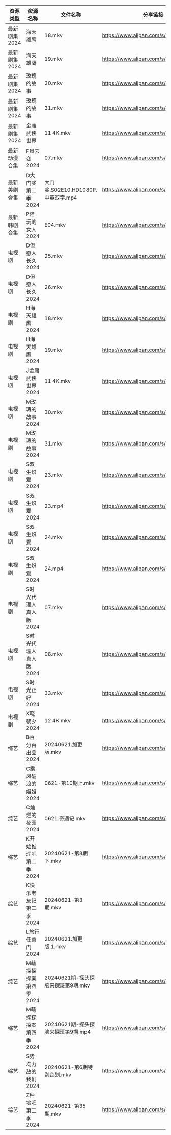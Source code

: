 | 资源类型     | 资源名称          | 文件名称                        | 分享链接                                 | 更新时间                |
| -------- | ------------- | --------------------------- | ------------------------------------ | ------------------- |
| 最新剧集2024 | 海天雄鹰          | 18.mkv                      | https://www.alipan.com/s/os8BQuW2Ca8 | 2024-06-21 21:10:55 |
| 最新剧集2024 | 海天雄鹰          | 19.mkv                      | https://www.alipan.com/s/os8BQuW2Ca8 | 2024-06-21 21:10:55 |
| 最新剧集2024 | 玫瑰的故事         | 30.mkv                      | https://www.alipan.com/s/sppszQh1gJW | 2024-06-21 21:10:58 |
| 最新剧集2024 | 玫瑰的故事         | 31.mkv                      | https://www.alipan.com/s/sppszQh1gJW | 2024-06-21 21:10:58 |
| 最新剧集2024 | 金庸武侠世界        | 11 4K.mkv                   | https://www.alipan.com/s/K1cwzDfcuuq | 2024-06-21 19:10:04 |
| 最新动漫合集   | F风云变2024      | 07.mkv                      | https://www.alipan.com/s/cVCnYQUhJmX | 2024-06-21 12:08:55 |
| 最新美剧合集   | D大门奖第二季2024   | 大门奖.S02E10.HD1080P.中英双字.mp4 | https://www.alipan.com/s/ff8kZKjho6A | 2024-06-21 14:05:18 |
| 最新韩剧合集   | P陪玩的女人2024    | E04.mkv                     | https://www.alipan.com/s/d8o7QbXUREf | 2024-06-21 12:09:14 |
| 电视剧      | D但愿人长久2024    | 25.mkv                      | https://www.alipan.com/s/FhuZUhrsRyc | 2024-06-21 00:05:10 |
| 电视剧      | D但愿人长久2024    | 26.mkv                      | https://www.alipan.com/s/FhuZUhrsRyc | 2024-06-21 00:05:10 |
| 电视剧      | H海天雄鹰2024     | 18.mkv                      | https://www.alipan.com/s/85e9mG38ZwA | 2024-06-21 21:05:56 |
| 电视剧      | H海天雄鹰2024     | 19.mkv                      | https://www.alipan.com/s/85e9mG38ZwA | 2024-06-21 21:05:56 |
| 电视剧      | J金庸武侠世界2024   | 11 4K.mkv                   | https://www.alipan.com/s/UQpgQU1AtLm | 2024-06-21 19:05:35 |
| 电视剧      | M玫瑰的故事2024    | 30.mkv                      | https://www.alipan.com/s/6iviKZ6AX5y | 2024-06-21 21:06:25 |
| 电视剧      | M玫瑰的故事2024    | 31.mkv                      | https://www.alipan.com/s/6iviKZ6AX5y | 2024-06-21 21:06:24 |
| 电视剧      | S双生炽爱2024     | 23.mkv                      | https://www.alipan.com/s/mESkNTumXRE | 2024-06-21 20:06:40 |
| 电视剧      | S双生炽爱2024     | 23.mp4                      | https://www.alipan.com/s/mESkNTumXRE | 2024-06-21 19:06:31 |
| 电视剧      | S双生炽爱2024     | 24.mkv                      | https://www.alipan.com/s/mESkNTumXRE | 2024-06-21 20:06:39 |
| 电视剧      | S双生炽爱2024     | 24.mp4                      | https://www.alipan.com/s/mESkNTumXRE | 2024-06-21 19:06:30 |
| 电视剧      | S时光代理人真人版2024 | 07.mkv                      | https://www.alipan.com/s/ufBFcb5t4ty | 2024-06-21 20:06:43 |
| 电视剧      | S时光代理人真人版2024 | 08.mkv                      | https://www.alipan.com/s/ufBFcb5t4ty | 2024-06-21 20:06:43 |
| 电视剧      | S时光正好2024     | 33.mkv                      | https://www.alipan.com/s/pZMEkkgQ5kg | 2024-06-21 21:10:20 |
| 电视剧      | X晓朝夕2024      | 12 4K.mkv                   | https://www.alipan.com/s/xPX4YgDfFos | 2024-06-21 14:07:32 |
| 综艺       | B百分百出品2024    | 20240621.加更版.mkv            | https://www.alipan.com/s/N2RcoMVTDZC | 2024-06-21 14:07:39 |
| 综艺       | C乘风破浪的姐姐2024  | 0621-第10期上.mkv              | https://www.alipan.com/s/z2ZQFhKX5nR | 2024-06-21 14:07:45 |
| 综艺       | C灿烂的花园2024    | 0621.奇遇记.mkv                | https://www.alipan.com/s/cusw5oJaLFV | 2024-06-21 14:07:50 |
| 综艺       | K开始推理吧第二季2024 | 20240621-第8期下.mkv           | https://www.alipan.com/s/1KidtWGLx2b | 2024-06-21 14:08:08 |
| 综艺       | K快乐老友记第二季2024 | 20240621-第3期.mkv            | https://www.alipan.com/s/zSYNbf4cpYQ | 2024-06-21 14:08:10 |
| 综艺       | L旅行任意门2024    | 20240621.加更版.1.mkv          | https://www.alipan.com/s/99hnQkWKkeJ | 2024-06-21 14:08:15 |
| 综艺       | M萌探探探案第四季2024 | 20240621期-探头探脑来探班第9期.mkv    | https://www.alipan.com/s/CT8S7QehFWz | 2024-06-21 20:08:10 |
| 综艺       | M萌探探探案第四季2024 | 20240621期-探头探脑来探班第9期.mp4    | https://www.alipan.com/s/CT8S7QehFWz | 2024-06-21 19:07:51 |
| 综艺       | S势均力敌的我们2024  | 20240621-第6期特别企划.mkv        | https://www.alipan.com/s/XsFhEtje2h7 | 2024-06-21 20:08:26 |
| 综艺       | Z种地吧第二季2024   | 20240621-第35期.mkv           | https://www.alipan.com/s/G47r6Pn4GFV | 2024-06-21 14:09:00 |
